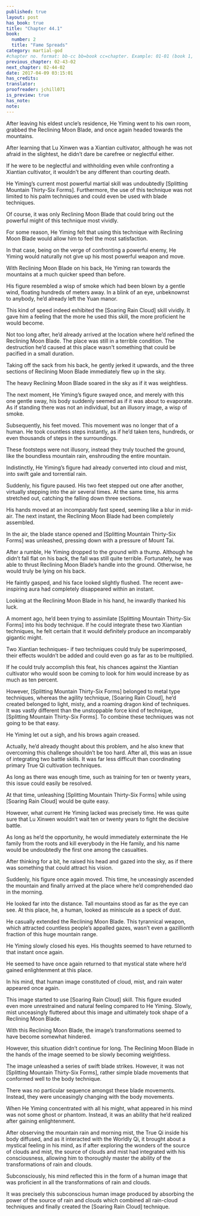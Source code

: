 ```yaml
---
published: true
layout: post
has_book: true
title: "Chapter 44.1"
book:
  number: 2
  title: "Fame Spreads"
category: martial-god
#chapter no. format: bb-cc bb=book cc=chapter. Example: 01-01 (book 1, chapter 1)
previous_chapter: 02-43-02
next_chapter: 02-44-02
date: 2017-04-09 03:15:01 
has_credits:
translator:
proofreader: jchill071
is_preview: true
has_note: 
note: 
---
```

After leaving his eldest uncle’s residence, He Yiming went to his own room, grabbed the Reclining Moon Blade, and once again headed towards the mountains.

After learning that Lu Xinwen was a Xiantian cultivator, although he was not afraid in the slightest, he didn’t dare be carefree or neglectful either.

If he were to be neglectful and withholding even while confronting a Xiantian cultivator, it wouldn’t be any different than courting death.
<!--more-->

He Yiming’s current most powerful martial skill was undoubtedly [Splitting Mountain Thirty-Six Forms]. Furthermore, the use of this technique was not limited to his palm techniques and could even be used with blade techniques.

Of course, it was only Reclining Moon Blade that could bring out the powerful might of this technique most vividly.

For some reason, He Yiming felt that using this technique with Reclining Moon Blade would allow him to feel the most satisfaction.

In that case, being on the verge of confronting a powerful enemy, He Yiming would naturally not give up his most powerful weapon and move.

With Reclining Moon Blade on his back, He Yiming ran towards the mountains at a much quicker speed than before.

His figure resembled a wisp of smoke which had been blown by a gentle wind, floating hundreds of meters away. In a blink of an eye, unbeknownst to anybody, he’d already left the Yuan manor.

This kind of speed indeed exhibited the [Soaring Rain Cloud] skill vividly. It gave him a feeling that the more he used this skill, the more proficient he would become.

Not too long after, he’d already arrived at the location where he’d refined the Reclining Moon Blade. The place was still in a terrible condition. The destruction he’d caused at this place wasn't something that could be pacified in a small duration.

Taking off the sack from his back, he gently jerked it upwards, and the three sections of Reclining Moon Blade immediately flew up in the sky.

The heavy Reclining Moon Blade soared in the sky as if it was weightless.

The next moment, He Yiming’s figure swayed once, and merely with this one gentle sway, his body suddenly seemed as if it was about to evaporate. As if standing there was not an individual, but an illusory image, a wisp of smoke.

Subsequently, his feet moved. This movement was no longer that of a human. He took countless steps instantly, as if he’d taken tens, hundreds, or even thousands of steps in the surroundings.

These footsteps were not illusory, instead they truly touched the ground, like the boundless mountain rain, enshrouding the entire mountain.

Indistinctly, He Yiming’s figure had already converted into cloud and mist, into swift gale and torrential rain.

Suddenly, his figure paused. His two feet stepped out one after another, virtually stepping into the air several times. At the same time, his arms stretched out, catching the falling down three sections.

His hands moved at an incomparably fast speed, seeming like a blur in mid-air. The next instant, the Reclining Moon Blade had been completely assembled.

In the air, the blade stance opened and [Splitting Mountain Thirty-Six Forms] was unleashed, pressing down with a pressure of Mount Tai.

After a rumble, He Yiming dropped to the ground with a thump. Although he didn’t fall flat on his back, the fall was still quite terrible. Fortunately, he was able to thrust Reclining Moon Blade’s handle into the ground. Otherwise, he would truly be lying on his back.

He faintly gasped, and his face looked slightly flushed. The recent awe-inspiring aura had completely disappeared within an instant.

Looking at the Reclining Moon Blade in his hand, he inwardly thanked his luck.

A moment ago, he’d been trying to assimilate [Splitting Mountain Thirty-Six Forms] into his body technique. If he could integrate these two Xiantian techniques, he felt certain that it would definitely produce an incomparably gigantic might.

Two Xiantian techniques- if two techniques could truly be superimposed, their effects wouldn’t be added and could even go as far as to be multiplied.

If he could truly accomplish this feat, his chances against the Xiantian cultivator who would soon be coming to look for him would increase by as much as ten percent.

However, [Splitting Mountain Thirty-Six Forms] belonged to metal type techniques, whereas the agility technique, [Soaring Rain Cloud], he’d created belonged to light, misty, and a roaming dragon kind of techniques. It was vastly different than the unstoppable force kind of technique, [Splitting Mountain Thirty-Six Forms]. To combine these techniques was not going to be that easy.

He Yiming let out a sigh, and his brows again creased.

Actually, he’d already thought about this problem, and he also knew that overcoming this challenge shouldn’t be too hard. After all, this was an issue of integrating two battle skills. It was far less difficult than coordinating primary True Qi cultivation techniques.

As long as there was enough time, such as training for ten or twenty years, this issue could easily be resolved.

At that time, unleashing [Splitting Mountain Thirty-Six Forms] while using [Soaring Rain Cloud] would be quite easy.

However, what current He Yiming lacked was precisely time. He was quite sure that Lu Xinwen wouldn’t wait ten or twenty years to fight the decisive battle.

As long as he’d the opportunity, he would immediately exterminate the He family from the roots and kill everybody in the He family, and his name would be undoubtedly the first one among the casualties.

After thinking for a bit, he raised his head and gazed into the sky, as if there was something that could attract his vision.

Suddenly, his figure once again moved. This time, he unceasingly ascended the mountain and finally arrived at the place where he’d comprehended dao in the morning.

He looked far into the distance. Tall mountains stood as far as the eye can see. At this place, he, a human, looked as miniscule as a speck of dust.

He casually extended the Reclining Moon Blade. This tyrannical weapon, which attracted countless people’s appalled gazes, wasn’t even a gazillionth fraction of this huge mountain range.

He Yiming slowly closed his eyes. His thoughts seemed to have returned to that instant once again.

He seemed to have once again returned to that mystical state where he’d gained enlightenment at this place.

In his mind, that human image constituted of cloud, mist, and rain water appeared once again.

This image started to use [Soaring Rain Cloud] skill. This figure exuded even more unrestrained and natural feeling compared to He Yiming. Slowly, mist unceasingly fluttered about this image and ultimately took shape of a Reclining Moon Blade.

With this Reclining Moon Blade, the image’s transformations seemed to have become somewhat hindered.

However, this situation didn’t continue for long. The Reclining Moon Blade in the hands of the image seemed to be slowly becoming weightless.

The image unleashed a series of swift blade strikes. However, it was not [Splitting Mountain Thirty-Six Forms], rather simple blade movements that conformed well to the body technique.

There was no particular sequence amongst these blade movements. Instead, they were unceasingly changing with the body movements.

When He Yiming concentrated with all his might, what appeared in his mind was not some ghost or phantom. Instead, it was an ability that he’d realized after gaining enlightenment.

After observing the mountain rain and morning mist, the True Qi inside his body diffused, and as it interacted with the Worldly Qi, it brought about a mystical feeling in his mind, as if after exploring the wonders of the source of clouds and mist, the source of clouds and mist had integrated with his consciousness, allowing him to thoroughly master the ability of the transformations of rain and clouds.

Subconsciously, his mind reflected this in the form of a human image that was proficient in all the transformations of rain and clouds.

It was precisely this subconscious human image produced by absorbing the power of the source of rain and clouds which combined all rain-cloud techniques and finally created the [Soaring Rain Cloud] technique.

